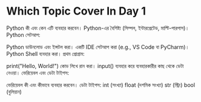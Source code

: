 # Which Topic Cover In Day 1


Python কী এবং কেন এটি ব্যবহার করবেন।
Python-এর বৈশিষ্ট্য (সিম্পল, ইন্টারপ্রেটেড, মাল্টি-পারপাস)।
Python সেটআপ:

Python ডাউনলোড এবং ইন্সটল করা।
একটি IDE সেটআপ করা (e.g., VS Code বা PyCharm)।
Python Shell ব্যবহার করা।
প্রথম প্রোগ্রাম:

print("Hello, World!") কোড লিখে রান করা।
input() ব্যবহার করে ব্যবহারকারীর কাছ থেকে ডেটা নেওয়া।
ভেরিয়েবল এবং ডেটা টাইপস:

ভেরিয়েবল কী এবং কীভাবে ব্যবহার করবেন।
ডেটা টাইপস:
int (সংখ্যা)
float (দশমিক সংখ্যা)
str (স্ট্রিং)
bool (বুলিয়ান)